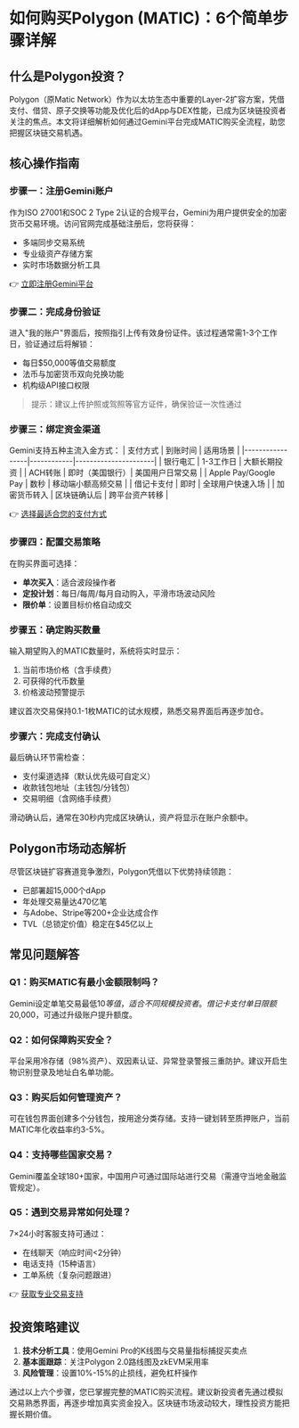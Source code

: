 # 如何购买Polygon (MATIC)：6个简单步骤详解

## 什么是Polygon投资？
Polygon（原Matic Network）作为以太坊生态中重要的Layer-2扩容方案，凭借支付、借贷、原子交换等功能及优化后的dApp与DEX性能，已成为区块链投资者关注的焦点。本文将详细解析如何通过Gemini平台完成MATIC购买全流程，助您把握区块链交易机遇。

## 核心操作指南
### 步骤一：注册Gemini账户
作为ISO 27001和SOC 2 Type 2认证的合规平台，Gemini为用户提供安全的加密货币交易环境。访问官网完成基础注册后，您将获得：
- 多端同步交易系统
- 专业级资产存储方案
- 实时市场数据分析工具

👉 [立即注册Gemini平台](https://bit.ly/okx_welcome)

### 步骤二：完成身份验证
进入"我的账户"界面后，按照指引上传有效身份证件。该过程通常需1-3个工作日，验证通过后将解锁：
- 每日$50,000等值交易额度
- 法币与加密货币双向兑换功能
- 机构级API接口权限

> 提示：建议上传护照或驾照等官方证件，确保验证一次性通过

### 步骤三：绑定资金渠道
Gemini支持五种主流入金方式：
| 支付方式        | 到账时间   | 适用场景             |
|-----------------|------------|----------------------|
| 银行电汇        | 1-3工作日  | 大额长期投资         |
| ACH转账         | 即时（美国银行）| 美国用户日常交易     |
| Apple Pay/Google Pay | 数秒     | 移动端小额高频交易   |
| 借记卡支付      | 即时       | 全球用户快速入场     |
| 加密货币转入    | 区块链确认后 | 跨平台资产转移       |

👉 [选择最适合您的支付方式](https://bit.ly/okx_welcome)

### 步骤四：配置交易策略
在购买界面可选择：
- **单次买入**：适合波段操作者
- **定投计划**：每日/每周/每月自动购入，平滑市场波动风险
- **限价单**：设置目标价格自动成交

### 步骤五：确定购买数量
输入期望购入的MATIC数量时，系统将实时显示：
1. 当前市场价格（含手续费）
2. 可获得的代币数量
3. 价格波动预警提示

建议首次交易保持0.1-1枚MATIC的试水规模，熟悉交易界面后再逐步加仓。

### 步骤六：完成支付确认
最后确认环节需检查：
- 支付渠道选择（默认优先级可自定义）
- 收款钱包地址（主钱包/分钱包）
- 交易明细（含网络手续费）

滑动确认后，通常在30秒内完成区块确认，资产将显示在账户余额中。

## Polygon市场动态解析
尽管区块链扩容赛道竞争激烈，Polygon凭借以下优势持续领跑：
- 已部署超15,000个dApp
- 年处理交易量达470亿笔
- 与Adobe、Stripe等200+企业达成合作
- TVL（总锁定价值）稳定在$45亿以上

## 常见问题解答
### Q1：购买MATIC有最小金额限制吗？
Gemini设定单笔交易最低$10等值，适合不同规模投资者。借记卡支付单日限额$20,000，可通过升级账户提升额度。

### Q2：如何保障购买安全？
平台采用冷存储（98%资产）、双因素认证、异常登录警报三重防护。建议开启生物识别登录及地址白名单功能。

### Q3：购买后如何管理资产？
可在钱包界面创建多个分钱包，按用途分类存储。支持一键划转至质押账户，当前MATIC年化收益率约3-5%。

### Q4：支持哪些国家交易？
Gemini覆盖全球180+国家，中国用户可通过国际站进行交易（需遵守当地金融监管规定）。

### Q5：遇到交易异常如何处理？
7×24小时客服支持可通过：
- 在线聊天（响应时间<2分钟）
- 电话支持（15种语言）
- 工单系统（复杂问题跟进）

👉 [获取专业交易支持](https://bit.ly/okx_welcome)

## 投资策略建议
1. **技术分析工具**：使用Gemini Pro的K线图与交易量指标捕捉买卖点
2. **基本面跟踪**：关注Polygon 2.0路线图及zkEVM采用率
3. **风险管理**：设置10%-15%的止损线，避免杠杆操作

通过以上六个步骤，您已掌握完整的MATIC购买流程。建议新投资者先通过模拟交易熟悉界面，再逐步增加真实资金投入。区块链市场波动较大，理性投资方能把握长期价值。